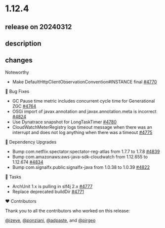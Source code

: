 # 1.12.4

## release on 20240312

## description

## changes

Noteworthy

* Make DefaultHttpClientObservationConvention#INSTANCE final <a href="https://github.com/micrometer-metrics/micrometer/pull/4770" data-hovercard-type="pull_request" data-hovercard-url="/micrometer-metrics/micrometer/pull/4770/hovercard">#4770</a>

🐞 Bug Fixes

* GC Pause time metric includes concurrent cycle time for Generational ZGC <a href="https://github.com/micrometer-metrics/micrometer/issues/4764" data-hovercard-type="issue" data-hovercard-url="/micrometer-metrics/micrometer/issues/4764/hovercard">#4764</a>
* OSGi import of javax.annotation and javax.annotation.meta is incorrect <a href="https://github.com/micrometer-metrics/micrometer/issues/4824" data-hovercard-type="issue" data-hovercard-url="/micrometer-metrics/micrometer/issues/4824/hovercard">#4824</a>
* Use Dynatrace snapshot for LongTaskTimer <a href="https://github.com/micrometer-metrics/micrometer/pull/4780" data-hovercard-type="pull_request" data-hovercard-url="/micrometer-metrics/micrometer/pull/4780/hovercard">#4780</a>
* CloudWatchMeterRegistry logs timeout message when there was an interrupt and does not log anything when there was a timeout <a href="https://github.com/micrometer-metrics/micrometer/issues/4775" data-hovercard-type="issue" data-hovercard-url="/micrometer-metrics/micrometer/issues/4775/hovercard">#4775</a>

🔨 Dependency Upgrades

* Bump com.netflix.spectator:spectator-reg-atlas from 1.7.7 to 1.7.8 <a href="https://github.com/micrometer-metrics/micrometer/pull/4839" data-hovercard-type="pull_request" data-hovercard-url="/micrometer-metrics/micrometer/pull/4839/hovercard">#4839</a>
* Bump com.amazonaws:aws-java-sdk-cloudwatch from 1.12.655 to 1.12.674 <a href="https://github.com/micrometer-metrics/micrometer/pull/4834" data-hovercard-type="pull_request" data-hovercard-url="/micrometer-metrics/micrometer/pull/4834/hovercard">#4834</a>
* Bump com.signalfx.public:signalfx-java from 1.0.38 to 1.0.39 <a href="https://github.com/micrometer-metrics/micrometer/pull/4822" data-hovercard-type="pull_request" data-hovercard-url="/micrometer-metrics/micrometer/pull/4822/hovercard">#4822</a>

📝 Tasks

* ArchUnit 1.x is pulling in slf4j 2.x <a href="https://github.com/micrometer-metrics/micrometer/issues/4777" data-hovercard-type="issue" data-hovercard-url="/micrometer-metrics/micrometer/issues/4777/hovercard">#4777</a>
* Replace deprecated buildDir <a href="https://github.com/micrometer-metrics/micrometer/pull/4771" data-hovercard-type="pull_request" data-hovercard-url="/micrometer-metrics/micrometer/pull/4771/hovercard">#4771</a>

❤️ Contributors

Thank you to all the contributors who worked on this release:

<a class="user-mention notranslate" data-hovercard-type="user" data-hovercard-url="/users/izeye/hovercard" data-octo-click="hovercard-link-click" data-octo-dimensions="link_type:self" href="https://github.com/izeye">@izeye</a>, <a class="user-mention notranslate" data-hovercard-type="user" data-hovercard-url="/users/ponziani/hovercard" data-octo-click="hovercard-link-click" data-octo-dimensions="link_type:self" href="https://github.com/ponziani">@ponziani</a>, <a class="user-mention notranslate" data-hovercard-type="user" data-hovercard-url="/users/adpaste/hovercard" data-octo-click="hovercard-link-click" data-octo-dimensions="link_type:self" href="https://github.com/adpaste">@adpaste</a>, and <a class="user-mention notranslate" data-hovercard-type="user" data-hovercard-url="/users/pirgeo/hovercard" data-octo-click="hovercard-link-click" data-octo-dimensions="link_type:self" href="https://github.com/pirgeo">@pirgeo</a>

